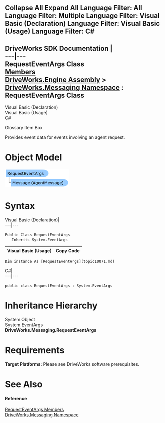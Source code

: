        

 Collapse All Expand All  Language Filter: All  Language Filter: Multiple  Language Filter: Visual Basic (Declaration) Language Filter: Visual Basic (Usage) Language Filter: C#  
---  
DriveWorks SDK Documentation  |   
---|---  
RequestEventArgs Class   
[Members](topic10072.md)   
[DriveWorks.Engine Assembly](topic2156.md) > [DriveWorks.Messaging Namespace](topic10038.md) : RequestEventArgs Class  
---  
  
Visual Basic (Declaration)    
Visual Basic (Usage)    
C# 

Glossary Item Box

Provides event data for events involving an agent request. 

# Object Model

![](dotnetdiagramimages/image499.png)

# Syntax

Visual Basic (Declaration)|   
---|---  
      
    
    Public Class RequestEventArgs 
       Inherits System.EventArgs  
  
Visual Basic (Usage)| Copy Code  
---|---  
      
    
    Dim instance As [RequestEventArgs](topic10071.md)  
  
C#|   
---|---  
      
    
    public class RequestEventArgs : System.EventArgs   
  
# Inheritance Hierarchy

System.Object  
System.EventArgs  
**DriveWorks.Messaging.RequestEventArgs**  


# Requirements

**Target Platforms:** Please see DriveWorks software prerequisites.

# See Also

#### Reference

[RequestEventArgs Members](topic10072.md)   
[DriveWorks.Messaging Namespace](topic10038.md)


